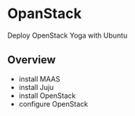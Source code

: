 # OpanStack
Deploy OpenStack Yoga with Ubuntu

## Overview
- install MAAS
- install Juju
- install OpenStack
- configure OpenStack
